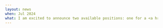 ```yaml
---
layout: news
when: Jul 2024
what: I am excited to announce two available positions: one for a <a href="https://www.chalmers.se/om-chalmers/arbeta-hos-oss/lediga-tjanster/?rmpage=job&rmjob=13026&rmlang=SE" target="_blank">PhD student</a> and one for a <a href="https://www.chalmers.se/om-chalmers/arbeta-hos-oss/lediga-tjanster/?rmpage=job&rmjob=13026&rmlang=SE" target="_blank">Postdoc</a>. Click the links to learn more and apply! 
---
```

